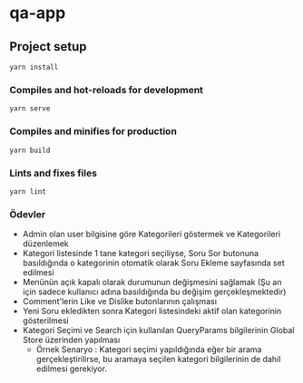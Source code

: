 # qa-app

## Project setup
```
yarn install
```

### Compiles and hot-reloads for development
```
yarn serve
```

### Compiles and minifies for production
```
yarn build
```

### Lints and fixes files
```
yarn lint
```

### Ödevler
- Admin olan user bilgisine göre Kategorileri göstermek ve Kategorileri düzenlemek
- Kategori listesinde 1 tane kategori seçiliyse, Soru Sor butonuna basıldığında o kategorinin otomatik olarak Soru Ekleme sayfasında set edilmesi
- Menünün açık kapalı olarak durumunun değişmesini sağlamak (Şu an için sadece kullanıcı adına basıldığında bu değişim gerçekleşmektedir)
- Comment'lerin Like ve Dislike butonlarının çalışması
- Yeni Soru ekledikten sonra Kategori listesindeki aktif olan kategorinin gösterilmesi
- Kategori Seçimi ve Search için kullanılan QueryParams bilgilerinin Global Store üzerinden yapılması
  - Örnek Senaryo : Kategori seçimi yapıldığında eğer bir arama gerçekleştirilirse, bu aramaya seçilen kategori bilgilerinin de dahil edilmesi gerekiyor.
